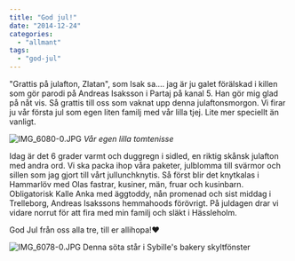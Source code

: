 ```yaml
---
title: "God jul!"
date: "2014-12-24"
categories: 
  - "allmant"
tags: 
  - "god-jul"
---
```


"Grattis på julafton, Zlatan", som Isak sa.... jag är ju galet förälskad i killen som gör parodi på Andreas Isaksson i Partaj på kanal 5. Han gör mig glad på nåt vis. Så grattis till oss som vaknat upp denna julaftonsmorgon. Vi firar ju vår första jul som egen liten familj med vår lilla tjej. Lite mer speciellt än vanligt.  
  
![IMG_6080-0.JPG](/static/img/IMG_6080-0.jpg)
_Vår egen lilla tomtenisse_

Idag är det 6 grader varmt och duggregn i sidled, en riktig skånsk julafton med andra ord. Vi ska packa ihop våra paketer, julblomma till svärmor och sillen som jag gjort till vårt jullunchknytis. Så först blir det knytkalas i Hammarlöv med Olas fastrar, kusiner, män, fruar och kusinbarn. Obligatorisk Kalle Anka med äggtoddy, nån promenad och sist middag i Trelleborg, Andreas Isakssons hemmahoods förövrigt. På juldagen drar vi vidare norrut för att fira med min familj och släkt i Hässleholm.

God Jul från oss alla tre, till er allihopa!❤️  
  
![IMG_6078-0.JPG](/static/img/IMG_6078-0.jpg)
Denna söta står i Sybille's bakery skyltfönster
